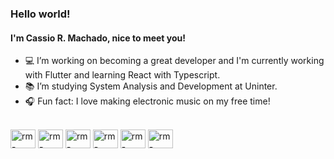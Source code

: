 ### Hello world!

<h4>I'm Cassio R. Machado, nice to meet you!</h4>

- 💻 I’m working on becoming a great developer and I'm currently working with Flutter and learning React with Typescript.
- 📚 I’m studying System Analysis and Development at Uninter.
- 🎧 Fun fact: I love making electronic music on my free time! 

<div style="display: inline_block"><br>
  <img align="center" alt="rm-react" height="30" width="40" src="https://cdn.jsdelivr.net/gh/devicons/devicon/icons/flutter/flutter-original.svg" />
   <img align="center" alt="rm-react" height="30" width="40" src="https://cdn.jsdelivr.net/gh/devicons/devicon/icons/dart/dart-original.svg" /> 
  <img align="center" alt="rm-react" height="30" width="40" src="https://cdn.jsdelivr.net/gh/devicons/devicon/icons/react/react-original.svg" /> 
   <img align="center" alt="rm-react" height="30" width="40" src="https://cdn.jsdelivr.net/gh/devicons/devicon/icons/javascript/javascript-original.svg" /> 
  <img align="center" alt="rm-react" height="30" width="40" src="https://cdn.jsdelivr.net/gh/devicons/devicon/icons/typescript/typescript-original.svg" /> 
  <img align="center" alt="rm-react" height="30" width="40" src="https://cdn.jsdelivr.net/gh/devicons/devicon/icons/next/next-original.svg" /> 
</div>

